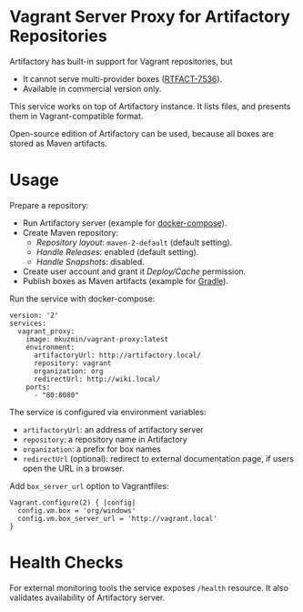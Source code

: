 # Vagrant Server Proxy for Artifactory Repositories

Artifactory has built-in support for Vagrant repositories, but
- It cannot serve multi-provider boxes ([RTFACT-7536](https://www.jfrog.com/jira/browse/RTFACT-7536)).
- Available in commercial version only.

This service works on top of Artifactory instance.
It lists files, and presents them in Vagrant-compatible format.

Open-source edition of Artifactory can be used, because all boxes are stored as Maven artifacts.

# Usage

Prepare a repository:
- Run Artifactory server (example for [docker-compose](https://github.com/mkuzmin/vagrant-proxy/blob/master/docs/artifactory.yml)).
- Create Maven repository:
    - *Repository layout*: `maven-2-default` (default setting).
    - *Handle Releases*: enabled (default setting).
    - *Handle Snapshots*: disabled.
- Create user account and grant it *Deploy/Cache* permission.
- Publish boxes as Maven artifacts (example for [Gradle](https://github.com/mkuzmin/vagrant-proxy/blob/master/docs/upload.gradle)).


Run the service with docker-compose:
```
version: '2'
services:
  vagrant_proxy:
    image: mkuzmin/vagrant-proxy:latest
    environment:
      artifactoryUrl: http://artifactory.local/
      repository: vagrant
      organization: org
      redirectUrl: http://wiki.local/
    ports:
      - "80:8080"
```

The service is configured via environment variables:
- `artifactoryUrl`: an address of artifactory server
- `repository`: a repository name in Artifactory
- `organization`: a prefix for box names
- `redirectUrl` (optional): redirect to external documentation page, if users open the URL in a browser.

Add `box_server_url` option to Vagrantfiles:
```
Vagrant.configure(2) { |config|
  config.vm.box = 'org/windows'
  config.vm.box_server_url = 'http://vagrant.local'
}
```

# Health Checks

For external monitoring tools the service exposes `/health` resource.
It also validates availability of Artifactory server.
